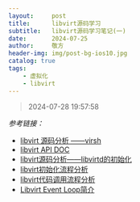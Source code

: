```yaml
---
layout:     post
title:      libvirt源码学习
subtitle:   libvirt源码学习笔记(一)
date:       2024-07-25
author:     敬方
header-img: img/post-bg-ios10.jpg
catalog: true
tags:
    - 虚拟化
    - libvirt
---
```


> 2024-07-28 19:57:58

_参考链接：_

- [libvirt 源码分析 ——virsh](https://winddoing.github.io/post/dec26e6d.html)
- [libvirt API DOC](https://libvirt.org/html/index.html)
- [libvirt源码分析——libvirtd的初始化](https://blog.csdn.net/u014104588/article/details/51090173)
- [libvirt初始化流程分析](https://blog.csdn.net/qq_33970713/article/details/123903255)
- [libvirt代码调用流程分析](https://qkxu.github.io/2019/11/05/libvirt%E4%BB%A3%E7%A0%81%E8%B0%83%E7%94%A8%E6%B5%81%E7%A8%8B%E5%88%86%E6%9E%90.html)
- [Libvirt Event Loop简介](https://blog.csdn.net/huang987246510/article/details/120193050)
